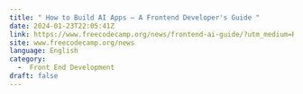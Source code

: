 ```yaml
---
title: " How to Build AI Apps – A Frontend Developer's Guide "
date: 2024-01-23T22:05:41Z
link: https://www.freecodecamp.org/news/frontend-ai-guide/?utm_medium=RSS&utm_source=news.12bit.vn
site: www.freecodecamp.org/news
language: English
category:
  -  Front End Development 
draft: false
---
```


